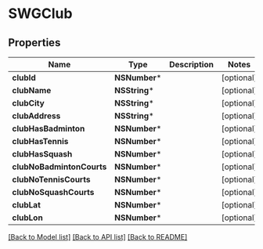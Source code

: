# SWGClub

## Properties
Name | Type | Description | Notes
------------ | ------------- | ------------- | -------------
**clubId** | **NSNumber*** |  | [optional] 
**clubName** | **NSString*** |  | [optional] 
**clubCity** | **NSString*** |  | [optional] 
**clubAddress** | **NSString*** |  | [optional] 
**clubHasBadminton** | **NSNumber*** |  | [optional] 
**clubHasTennis** | **NSNumber*** |  | [optional] 
**clubHasSquash** | **NSNumber*** |  | [optional] 
**clubNoBadmintonCourts** | **NSNumber*** |  | [optional] 
**clubNoTennisCourts** | **NSNumber*** |  | [optional] 
**clubNoSquashCourts** | **NSNumber*** |  | [optional] 
**clubLat** | **NSNumber*** |  | [optional] 
**clubLon** | **NSNumber*** |  | [optional] 

[[Back to Model list]](../README.md#documentation-for-models) [[Back to API list]](../README.md#documentation-for-api-endpoints) [[Back to README]](../README.md)


